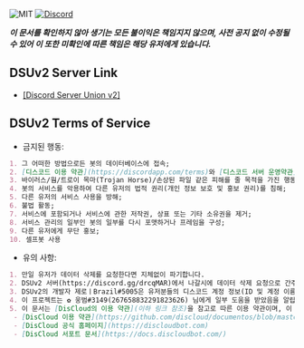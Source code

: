 ![MIT](https://img.shields.io/dub/l/vibe-d.svg)
[![Discord](https://discordapp.com/api/guilds/537682452479475723/embed.png)](https://discord.gg/drcqMAR)

***이 문서를 확인하지 않아 생기는 모든 불이익은 책임지지 않으며, 사전 공지 없이 수정될수 있어 이 또한 미확인에 따른 책임은 해당 유저에게 있습니다.***


## DSUv2 Server Link

* [[Discord Server Union v2]](https://discord.gg/drcqMAR)


## DSUv2 Terms of Service

* 금지된 행동:
```markdown
1. 그 어떠한 방법으로든 봇의 데이터베이스에 접속;
2. [디스코드 이용 약관](https://discordapp.com/terms)와 [디스코드 서버 운영약관](https://discordapp.com/guidelines)을 위배;
3. 바이러스/웜/트로이 목마(Trojan Horse)/손상된 파일 같은 피해를 줄 목적을 가진 행동;
4. 봇의 서비스를 악용하여 다른 유저의 법적 권리(개인 정보 보호 및 홍보 권리)를 침해;
5. 다른 유저의 서비스 사용을 방해;
6. 불법 활동;
7. 서비스에 포함되거나 서비스에 관한 저작권, 상표 또는 기타 소유권을 제거;
8. 서비스 관리의 일부인 봇의 일부를 다시 포맷하거나 프레임을 구성;
9. 다른 유저에게 무단 홍보;
10. 셀프봇 사용
```

* 유의 사항:
```markdown
1. 만일 유저가 데이터 삭제를 요청한다면 지체없이 파기합니다.
2. DSUv2 서버(https://discord.gg/drcqMAR)에서 나갈시에 데이터 삭제 요청으로 간주되며, 해당 유저의 데이터가 자동으로 삭제됩니다.
3. DSUv2의 개발자 제로ㅣBrazil#5005은 유저분들의 디스코드 계정 정보(ID 및 계정 이름)를 오로지 서비스 제공에만 사용하며, 이를 악용하지 않습니다.
4. 이 프로젝트는 ✿ 웅범#3149(267658832291823626) 님에게 일부 도움을 받았음을 알립니다.
5. 이 문서는 [DisCloud의 이용 약관](이하 링크 참조)을 참고로 따른 이용 약관이며, 이 문서는 원본의 수정본임을 알립니다. DSUv2 Manager의 프로젝트는 오로지 DisCloud에게서 호스팅 받는다는 연결점만 지니며, 이를 제외한다면 이 프로젝트는 DisCloud와 아무 연결점이 없음을 알립니다.
 - [DisCloud 이용 약관](https://github.com/discloud/documentos/blob/master/politica-de-uso.md)
 - [DisCloud 공식 홈페이지](https://discloudbot.com)
 - [DisCloud 서포트 문서](https://docs.discloudbot.com/)
```
